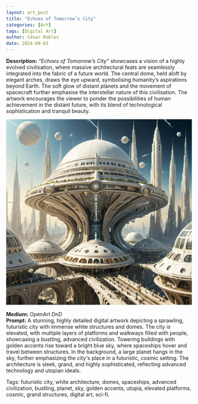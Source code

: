 ```yaml
---
layout: art_post
title: "Echoes of Tomorrow’s City"
categories: [Art]
tags: [Digital Art]
author: César Robles
date: 2024-09-03
---
```

**Description:** *“Echoes of Tomorrow’s City”* showcases a vision of a highly evolved civilisation, where massive architectural feats are seamlessly integrated into the fabric of a future world. The central dome, held aloft by elegant arches, draws the eye upward, symbolising humanity’s aspirations beyond Earth. The soft glow of distant planets and the movement of spacecraft further emphasise the interstellar nature of this civilisation. The artwork encourages the viewer to ponder the possibilities of human achievement in the distant future, with its blend of technological sophistication and tranquil beauty.

![Echoes of Tomorrow’s City](/imag/digital_art/echoes_of_tomorrows_city.jpg)

**Medium:** OpenArt DnD\
**Prompt:** A stunning, highly detailed digital artwork depicting a sprawling, futuristic city with immense white structures and domes. The city is elevated, with multiple layers of platforms and walkways filled with people, showcasing a bustling, advanced civilization. Towering buildings with golden accents rise toward a bright blue sky, where spaceships hover and travel between structures. In the background, a large planet hangs in the sky, further emphasizing the city's place in a futuristic, cosmic setting. The architecture is sleek, grand, and highly sophisticated, reflecting advanced technology and utopian ideals.

Tags: futuristic city, white architecture, domes, spaceships, advanced civilization, bustling, planet, sky, golden accents, utopia, elevated platforms, cosmic, grand structures, digital art, sci-fi.

